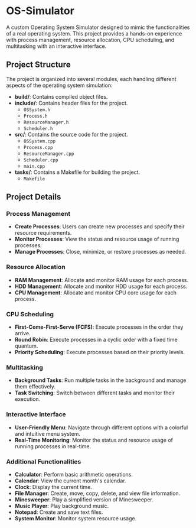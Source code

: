# OS-Simulator

A custom Operating System Simulator designed to mimic the functionalities of a real operating system. This project provides a hands-on experience with process management, resource allocation, CPU scheduling, and multitasking with an interactive interface.

## Project Structure

The project is organized into several modules, each handling different aspects of the operating system simulation:

- **build/**: Contains compiled object files.
- **include/**: Contains header files for the project.
  - `OSSystem.h`
  - `Process.h`
  - `ResourceManager.h`
  - `Scheduler.h`
- **src/**: Contains the source code for the project.
  - `OSSystem.cpp`
  - `Process.cpp`
  - `ResourceManager.cpp`
  - `Scheduler.cpp`
  - `main.cpp`
- **tasks/**: Contains a Makefile for building the project.
  - `Makefile`

## Project Details

### Process Management
- **Create Processes**: Users can create new processes and specify their resource requirements.
- **Monitor Processes**: View the status and resource usage of running processes.
- **Manage Processes**: Close, minimize, or restore processes as needed.

### Resource Allocation
- **RAM Management**: Allocate and monitor RAM usage for each process.
- **HDD Management**: Allocate and monitor HDD usage for each process.
- **CPU Management**: Allocate and monitor CPU core usage for each process.

### CPU Scheduling
- **First-Come-First-Serve (FCFS)**: Execute processes in the order they arrive.
- **Round Robin**: Execute processes in a cyclic order with a fixed time quantum.
- **Priority Scheduling**: Execute processes based on their priority levels.

### Multitasking
- **Background Tasks**: Run multiple tasks in the background and manage them effectively.
- **Task Switching**: Switch between different tasks and monitor their execution.

### Interactive Interface
- **User-Friendly Menu**: Navigate through different options with a colorful and intuitive menu system.
- **Real-Time Monitoring**: Monitor the status and resource usage of running processes in real-time.

### Additional Functionalities
- **Calculator**: Perform basic arithmetic operations.
- **Calendar**: View the current month's calendar.
- **Clock**: Display the current time.
- **File Manager**: Create, move, copy, delete, and view file information.
- **Minesweeper**: Play a simplified version of Minesweeper.
- **Music Player**: Play background music.
- **Notepad**: Create and save text files.
- **System Monitor**: Monitor system resource usage.
